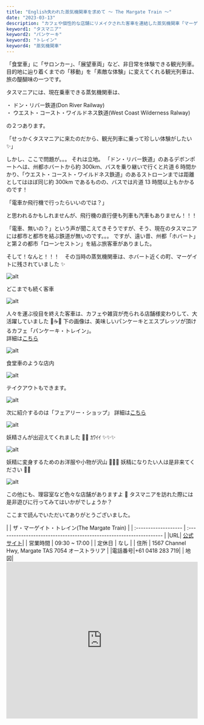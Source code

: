 ```yaml
---
title: "English失われた蒸気機関車を求めて 〜 The Margate Train 〜"
date: "2023-03-13"
description: "カフェや個性的な店舗にリメイクされた客車を連結した蒸気機関車「マーゲイト・トレイン(The Margate Train)で過ごす休日"
keyword1: "タスマニア"
keyword2: "パンケーキ"
keyword3: "トレイン"
keyword4: "蒸気機関車"
---
```


「食堂車」に「サロンカー」、「展望車両」など、非日常を体験できる観光列車。  
目的地に辿り着くまでの「移動」を「素敵な体験」に変えてくれる観光列車は、旅の醍醐味の一つです。

タスマニアには、現在乗車できる蒸気機関車は、

・ ドン・リバー鉄道(Don River Railway)  
・ ウエスト・コースト・ワイルドネス鉄道(West Coast Wilderness Ralway)

の２つあります。

「せっかくタスマニアに来たのだから、観光列車に乗って珍しい体験がしたい ✨」

しかし、ここで問題が。。。 それは立地。
「ドン・リバー鉄道」のあるデボンポートへは、州都ホバートから約 300km、バスを乗り継いで行くと片道 6 時間かかり、「ウエスト・コースト・ワイルドネス鉄道」のあるストローンまでは距離としてはほぼ同じ約 300km であるものの、バスでは片道 13 時間以上もかかるのです！

「電車か飛行機で行ったらいいのでは？」

と思われるかもしれませんが、飛行機の直行便も列車も汽車もありません！！！

「電車、無いの？」という声が聞こえてきそうですが、そう、現在のタスマニアには都市と都市を結ぶ鉄道が無いのです。。。
ですが、遠い昔、州都「ホバート」と第２の都市「ローンセストン」を結ぶ旅客車がありました。

そして！なんと！！！　その当時の蒸気機関車は、ホバート近くの町、マーゲイトに残されていました ✨

![alt](/images/columns/1/1.webp)

どこまでも続く客車

![alt](/images/columns/1/2.webp)

人々を運ぶ役目を終えた客車は、カフェや雑貨が売られる店舗様変わりして、大活躍していました 🥞☕️💫
下の画像は、美味しいパンケーキとエスプレッソが頂けるカフェ「パンケーキ・トレイン」。  
詳細は[こちら](https://vegitabi.com/posts/14)

![alt](/images/columns/1/3.webp)

食堂車のような店内

![alt](/images/columns/1/4.webp)

テイクアウトもできます。

![alt](/images/columns/1/5.webp)

次に紹介するのは「フェアリー・ショップ」
詳細は[こちら](https://vegitabi.com/posts/15)

![alt](/images/columns/1/6.webp)

妖精さんが出迎えてくれました 🧚💫 ｶﾜｲｲ ✨✨✨

![alt](/images/columns/1/9.webp)

妖精に変身するためのお洋服や小物が沢山 👗👜👑
妖精になりたい人は是非来てください 🧝‍♀️

![alt](/images/columns/1/10.webp)

この他にも、理容室など色々な店舗がありますよ 💈
タスマニアを訪れた際には是非遊びに行ってみてはいかがでしょうか？

ここまで読んでいただいてありがとうございました。

<div class="table-wrap">
|       | ザ・マーゲイト・トレイン(The Margate Train)                               |
| :------------------- | :------------------------------------------------------------------- |
|URL| <a href="https://www.discovertasmania.com.au/things-to-do/heritage-and-history/themargatetrain/" target="_blank">公式サイト</a>|
| 営業時間 | 09:30 ~ 17:00                                                 |
| 定休日   | なし                                  |
| 住所                 | 1567 Channel Hwy, Margate TAS 7054 オーストラリア |
|電話番号|+61 0418 283 719|
| 地図|<iframe src="https://www.google.com/maps/embed?pb=!1m18!1m12!1m3!1d2917.119688592857!2d147.26800891129034!3d-43.017867848867596!2m3!1f0!2f0!3f0!3m2!1i1024!2i768!4f13.1!3m3!1m2!1s0xaa6dd6de272526bf%3A0xa33e7f70ed1fa61e!2sThe%20Margate%20Train!5e0!3m2!1sja!2sjp!4v1686391473370!5m2!1sja!2sjp" width="100%" height="412px" style="border:0;" allowfullscreen="" loading="lazy" referrerpolicy="no-referrer-when-downgrade"></iframe>
</div>
